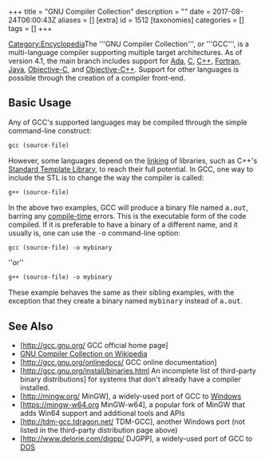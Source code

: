 +++
title = "GNU Compiler Collection"
description = ""
date = 2017-08-24T06:00:43Z
aliases = []
[extra]
id = 1512
[taxonomies]
categories = []
tags = []
+++

[Category:Encyclopedia](https://rosettacode.org/wiki/Category:Encyclopedia)The '''GNU Compiler Collection''', or '''GCC''', is a multi-language compiler supporting multiple target architectures. As of version 4.1, the main branch includes support for [Ada](https://rosettacode.org/wiki/Ada), [C](https://rosettacode.org/wiki/C), [C++](https://rosettacode.org/wiki/C++), [Fortran](https://rosettacode.org/wiki/Fortran), [Java](https://rosettacode.org/wiki/Java), [Objective-C](https://rosettacode.org/wiki/Objective-C), and [Objective-C++](https://rosettacode.org/wiki/Objective-C++). Support for other languages is possible through the creation of a compiler front-end.

## Basic Usage
Any of GCC's supported languages may be compiled through the simple command-line construct:

```txt
gcc (source-file)
```

However, some languages depend on the [linking](https://rosettacode.org/wiki/link_time) of libraries, such as C++'s [Standard Template Library](https://rosettacode.org/wiki/Standard_Template_Library), to reach their full potential. In GCC, one way to include the STL is to change the way the compiler is called:

```txt
g++ (source-file)
```

In the above two examples, GCC will produce a binary file named <tt>a.out</tt>, barring any [compile-time](https://rosettacode.org/wiki/compile_time) errors. This is the executable form of the code compiled. If it is preferable to have a binary of a different name, and it usually is, one can use the <tt>-o</tt> command-line option:

```txt
gcc (source-file) -o mybinary
```

''or''

```txt
g++ (source-file) -o mybinary
```

These example behaves the same as their sibling examples, with the exception that they create a binary named <tt>mybinary</tt> instead of <tt>a.out</tt>.

## See Also
* [http://gcc.gnu.org/ GCC official home page]
* [GNU Compiler Collection on Wikipedia](https://en.wikipedia.org/wiki/GNU_Compiler_Collection)
* [http://gcc.gnu.org/onlinedocs/ GCC online documentation]
* [http://gcc.gnu.org/install/binaries.html An incomplete list of third-party binary distributions] for systems that don't already have a compiler installed.
* [http://mingw.org/ MinGW], a widely-used port of GCC to [Windows](https://rosettacode.org/wiki/Windows)
* [https://mingw-w64.org MinGW-w64], a popular fork of MinGW that adds Win64 support and additional tools and APIs
* [http://tdm-gcc.tdragon.net/ TDM-GCC], another Windows port (not listed in the third-party distribution page above)
* [http://www.delorie.com/djgpp/ DJGPP], a widely-used port of GCC to [DOS](https://rosettacode.org/wiki/DOS)
